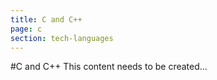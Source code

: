 ```yaml
---
title: C and C++
page: c
section: tech-languages
---
```


#C and C++
This content needs to be created...
